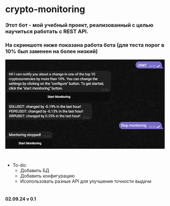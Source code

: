 # crypto-monitoring

### Этот бот - мой учебный проект, реализованный с целью научиться работать с REST API. 

### На скриншоте ниже показана работа бота (для теста порог в 10% был заменен на более низкий)

 ![](img/example.png)

#

* To-do:
  - Добавить БД
  - Добавить конфигурацию
  - Исопользовать разные API для улучшения точности выдачи
  
# 

#### 02.09.24 v 0.1